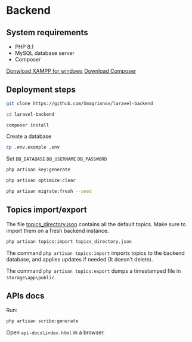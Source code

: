 # Backend

## System requirements

- PHP 8.1
- MySQL database server
- Composer

[Donwload XAMPP for windows](https://sourceforge.net/projects/xampp/files/XAMPP%20Windows/8.1.12/)
[Download Composer](https://getcomposer.org/download/)


## Deployment steps

```bash
git clone https://github.com/Smagrinnov/laravel-backend
```

```bash
cd laravel-backend
```

```bash
composer install 
```

Create a database

```bash
cp .env.example .env
```

Set `DB_DATABASE` `DB_USERNAME` `DB_PASSWORD`

```bash
php artisan key:generate
```

```bash
php artisan optimize:clear
```

```bash
php artisan migrate:fresh --seed
```

## Topics import/export

The file [topics_directory.json](./topics_directory.json) contains all the default topics. Make sure to import them on a fresh backend instance.

```bash
php artisan topics:import topics_directory.json
```

The command `php artisan topics:import` imports topics to the backend database, and applies updates if needed (It doesn't delete).

The command `php artisan topics:export` dumps a timestamped file in `storage\app\public`.

## APIs docs

Run:

```bash
php artisan scribe:generate
```

Open `api-docs\index.html` in a browser.
